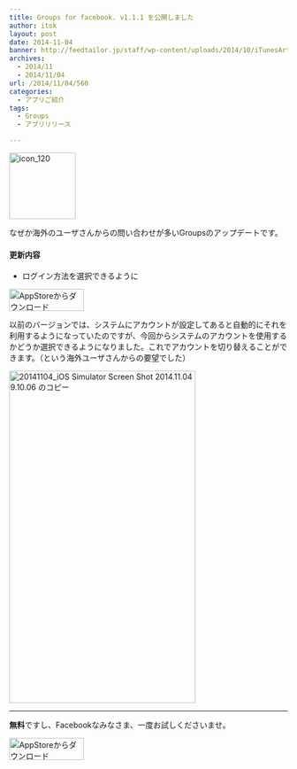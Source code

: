 ```yaml
---
title: Groups for facebook. v1.1.1 を公開しました
author: itok
layout: post
date: 2014-11-04
banner: http://feedtailor.jp/staff/wp-content/uploads/2014/10/iTunesArtwork1-450x200.png
archives:
  - 2014/11
  - 2014/11/04
url: /2014/11/04/560
categories:
  - アプリご紹介
tags:
  - Groups
  - アプリリリース

---
```

<a href="https://itunes.apple.com/jp/app/id561836613" target=_blank><img src="http://feedtailor.jp/staff/wp-content/uploads/2014/10/icon_120.png" alt="icon_120" width="120" height="120" class="alignnone size-full wp-image-487" /></a>

なぜか海外のユーザさんからの問い合わせが多いGroupsのアップデートです。

#### 更新内容

  * ログイン方法を選択できるように

<a href="https://itunes.apple.com/jp/app/id561836613" target=_blank><img src="http://feedtailor.jp/staff/wp-content/uploads/2014/04/Download_on_the_App_Store_Badge_JP_135x40_1004.png" alt="AppStoreからダウンロード" width="135" height="40" class="alignnone size-full wp-image-58" /></a>

以前のバージョンでは、システムにアカウントが設定してあると自動的にそれを利用するようになっていたのですが、今回からシステムのアカウントを使用するかどうか選択できるようになりました。これでアカウントを切り替えることができます。（という海外ユーザさんからの要望でした）

[<img src="http://feedtailor.jp/staff/wp-content/uploads/2014/11/ef196606b40344b7f0c285f3e5c594fd.png" alt="20141104_iOS Simulator Screen Shot 2014.11.04 9.10.06 のコピー" width="337" height="600" class="alignnone size-full wp-image-561" />](http://feedtailor.jp/staff/wp-content/uploads/2014/11/ef196606b40344b7f0c285f3e5c594fd.png)

* * *

**無料**ですし、Facebookなみなさま、一度お試しくださいませ。

<a href="https://itunes.apple.com/jp/app/id561836613" target=_blank><img src="http://feedtailor.jp/staff/wp-content/uploads/2014/04/Download_on_the_App_Store_Badge_JP_135x40_1004.png" alt="AppStoreからダウンロード" width="135" height="40" class="alignnone size-full wp-image-58" /></a>